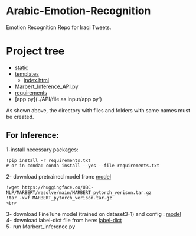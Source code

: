 # Arabic-Emotion-Recognition
Emotion Recognition Repo for Iraqi Tweets.


# Project tree

 * [static](./API/file_as_input/static)
 * [templates](./API/file_as_input/templates)
   * [index.html](./API/file_as_input/templates/index.html)
 * [Marbert_Inference_API.py](./API/file_as_input/Marbert_Inference_API.py)
 * [requirements](./API/file_as_input/requirements.txt)
 * [app.py]('./API/file as input/app.py')

As shown above, the directory with files and folders with same names must be created.

## For Inference:

1-install necessary packages:
```
!pip install -r requirements.txt
# or in conda: conda install --yes --file requirements.txt
```
2- download pretrained model from: [model](https://huggingface.co/UBC-NLP/MARBERT/blob/main/MARBERT_pytorch_verison.tar.gz) </br>
```
!wget https://huggingface.co/UBC-NLP/MARBERT/resolve/main/MARBERT_pytorch_verison.tar.gz
!tar -xvf MARBERT_pytorch_verison.tar.gz
<br>
```
3- download FineTune model (trained on dataset3-1) and config : [model](https://huggingface.co/fvyounesi/Marbert_Iraqi_FineTuned) </br>
4- download label-dict file from here: [label-dict](https://huggingface.co/fvyounesi/Marbert_Iraqi_FineTuned) </br>
5- run Marbert_inference.py
